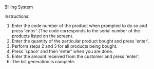 Billing System

Instructions:
1. Enter the code number of the product when prompted to do so and press 'enter' (The code corresponds to the serial number of the products listed on the screen).
2. Enter the quantity of the particular product bought and press 'enter'.
3. Perform steps 2 and 3 for all products being bought.
4. Press 'space' and then 'enter' when you are done.
5. Enter the amount received from the customer and press 'enter'.
6. The bill generation is complete.
